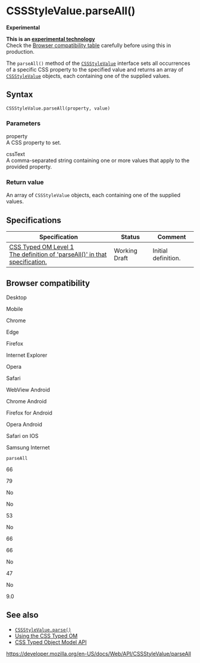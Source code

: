 # CSSStyleValue.parseAll()

**Experimental**

**This is an [experimental technology](https://developer.mozilla.org/en-US/docs/MDN/Guidelines/Conventions_definitions#experimental)**  
Check the [Browser compatibility table](#browser_compatibility) carefully before using this in production.

The `parseAll()` method of the [`CSSStyleValue`](../cssstylevalue) interface sets all occurrences of a specific CSS property to the specified value and returns an array of [`CSSStyleValue`](../cssstylevalue) objects, each containing one of the supplied values.

## Syntax

    CSSStyleValue.parseAll(property, value)

### Parameters

property  
A CSS property to set.

cssText  
A comma-separated string containing one or more values that apply to the provided property.

### Return value

An array of `CSSStyleValue` objects, each containing one of the supplied values.

## Specifications

<table><thead><tr class="header"><th>Specification</th><th>Status</th><th>Comment</th></tr></thead><tbody><tr class="odd"><td><a href="https://drafts.css-houdini.org/css-typed-om-1/#dom-cssstylevalue-parseall">CSS Typed OM Level 1<br />
<span class="small">The definition of 'parseAll()' in that specification.</span></a></td><td><span class="spec-wd">Working Draft</span></td><td>Initial definition.</td></tr></tbody></table>

## Browser compatibility

Desktop

Mobile

Chrome

Edge

Firefox

Internet Explorer

Opera

Safari

WebView Android

Chrome Android

Firefox for Android

Opera Android

Safari on IOS

Samsung Internet

`parseAll`

66

79

No

No

53

No

66

66

No

47

No

9.0

## See also

- [`CSSStyleValue.parse()`](parse)
- [Using the CSS Typed OM](../css_typed_om_api/guide)
- [CSS Typed Object Model API](../css_typed_om_api)

<a href="https://developer.mozilla.org/en-US/docs/Web/API/CSSStyleValue/parseAll" class="_attribution-link">https://developer.mozilla.org/en-US/docs/Web/API/CSSStyleValue/parseAll</a>
